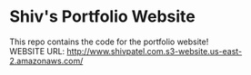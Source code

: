 # Shiv's Portfolio Website
This repo contains the code for the portfolio website!\
WEBSITE URL: http://www.shivpatel.com.s3-website.us-east-2.amazonaws.com/
